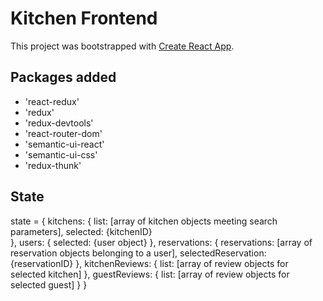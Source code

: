 # Kitchen Frontend

This project was bootstrapped with [Create React App](https://github.com/facebookincubator/create-react-app).

## Packages added

* 'react-redux'
* 'redux'
* 'redux-devtools'
* 'react-router-dom'
* 'semantic-ui-react'
* 'semantic-ui-css'
* 'redux-thunk'



## State

state = {
  kitchens: {
    list: [array of kitchen objects meeting search parameters],
    selected: {kitchenID}  
    },
  users: {
    selected: {user object}
  },
  reservations: {
    reservations: [array of reservation objects belonging to a user],
    selectedReservation: {reservationID}
  },
  kitchenReviews: {
    list: [array of review objects for selected kitchen]
  },
  guestReviews: {
    list: [array of review objects for selected guest]
  }
}
